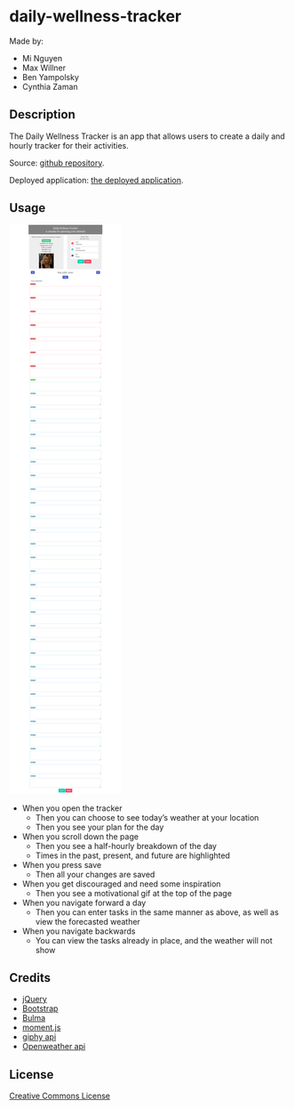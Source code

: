 # daily-wellness-tracker

Made by:
* Mi Nguyen
* Max Willner
* Ben Yampolsky
* Cynthia Zaman

## Description 

The Daily Wellness Tracker is an app that allows users to create a daily and hourly tracker for their activities.

Source: [github repository](https://github.com/maxwillner/daily_wellness_tracker).

Deployed application: [the deployed application](https://maxwillner.github.io/daily_wellness_tracker/).

## Usage 

![The Tracker](assets/images/screenshot.png)

* When you open the tracker
  * Then you can choose to see today’s weather at your location
  * Then you see your plan for the day
* When you scroll down the page
  * Then you see a half-hourly breakdown of the day
  * Times in the past, present, and future are highlighted
* When you press save
  * Then all your changes are saved
* When you get discouraged and need some inspiration
  * Then you see a motivational gif at the top of the page
* When you navigate forward a day
  * Then you can enter tasks in the same manner as above, as well as view the forecasted weather
* When you navigate backwards
  * You can view the tasks already in place, and the weather will not show


## Credits

* [jQuery](https://jquery.com/)
* [Bootstrap](https://getbootstrap.com/)
* [Bulma](https://bulma.io/)
* [moment.js](https://momentjs.com/)
* [giphy api](https://developers.giphy.com/)
* [Openweather api](https://openweathermap.org)

## License

[Creative Commons License](LICENSE)